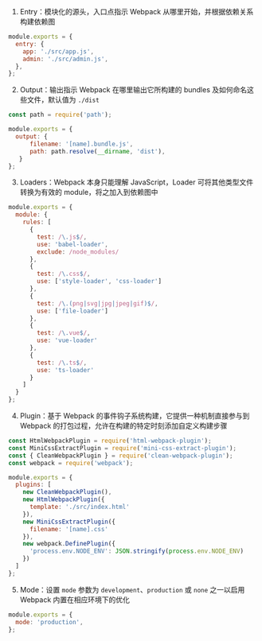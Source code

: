 1. Entry：模块化的源头，入口点指示 Webpack 从哪里开始，并根据依赖关系构建依赖图

```js
module.exports = {
  entry: {
    app: './src/app.js',
    admin: './src/admin.js',
  },
};
```

2. Output：输出指示 Webpack 在哪里输出它所构建的 bundles 及如何命名这些文件，默认值为 `./dist`

```js
const path = require('path');

module.exports = {
  output: {
	  filename: '[name].bundle.js',
	  path: path.resolve(__dirname, 'dist'),
   }
};
```

3. Loaders：Webpack 本身只能理解 JavaScript，Loader 可将其他类型文件转换为有效的 module，将之加入到依赖图中

```js
module.exports = {
  module: {
    rules: [
      {
        test: /\.js$/,
        use: 'babel-loader',
        exclude: /node_modules/
      },
      {
        test: /\.css$/,
        use: ['style-loader', 'css-loader']
      },
      {
        test: /\.(png|svg|jpg|jpeg|gif)$/,
        use: ['file-loader']
      },
      {
        test: /\.vue$/,
        use: 'vue-loader'
      },
      {
        test: /\.ts$/,
        use: 'ts-loader'
      }
    ]
  }
};
```

4. Plugin：基于 Webpack 的事件钩子系统构建，它提供一种机制直接参与到 Webpack 的打包过程，允许在构建的特定时刻添加自定义构建步骤

```js
const HtmlWebpackPlugin = require('html-webpack-plugin');
const MiniCssExtractPlugin = require('mini-css-extract-plugin');
const { CleanWebpackPlugin } = require('clean-webpack-plugin');
const webpack = require('webpack');

module.exports = {
  plugins: [
    new CleanWebpackPlugin(),
    new HtmlWebpackPlugin({
      template: './src/index.html'
    }),
    new MiniCssExtractPlugin({
      filename: '[name].css'
    }),
    new webpack.DefinePlugin({
      'process.env.NODE_ENV': JSON.stringify(process.env.NODE_ENV)
    })
  ]
};
```

5. Mode：设置 `mode` 参数为 `development`、`production` 或 `none` 之一以启用 Webpack 内置在相应环境下的优化

```js
module.exports = {
  mode: 'production',
};
```


